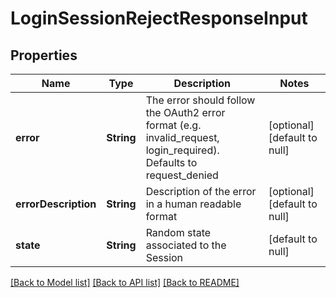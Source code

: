 # LoginSessionRejectResponseInput

## Properties

| Name                 | Type       | Description                                                                                                        | Notes                        |
| -------------------- | ---------- | ------------------------------------------------------------------------------------------------------------------ | ---------------------------- |
| **error**            | **String** | The error should follow the OAuth2 error format (e.g. invalid_request, login_required). Defaults to request_denied | [optional] [default to null] |
| **errorDescription** | **String** | Description of the error in a human readable format                                                                | [optional] [default to null] |
| **state**            | **String** | Random state associated to the Session                                                                             | [default to null]            |

[[Back to Model list]](../README.md#documentation-for-models) [[Back to API list]](../README.md#documentation-for-api-endpoints) [[Back to README]](../README.md)
